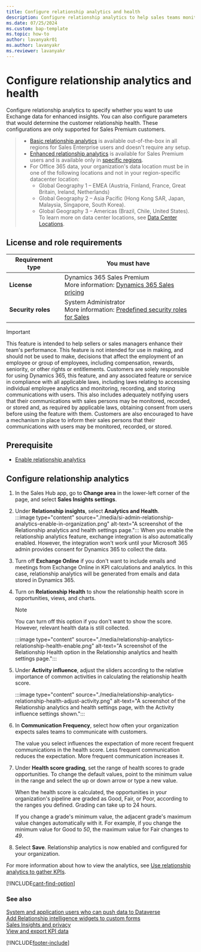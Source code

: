 ```yaml
---
title: Configure relationship analytics and health
description: Configure relationship analytics to help sales teams monitor customer relationship health and risks in Dynamics 365 Sales.
ms.date: 07/25/2024
ms.custom: bap-template
ms.topic: how-to
author: lavanyakr01
ms.author: lavanyakr
ms.reviewer: lavanyakr
---
```


# Configure relationship analytics and health

Configure relationship analytics to specify whether you want to use Exchange data for enhanced insights. You can also configure parameters that would determine the customer relationship health. These configurations are only supported for Sales Premium customers.

>- [Basic relationship analytics](relationship-analytics-overview.md#basic-relationship-insights) is available out-of-the-box in all regions for Sales Enterprise users and doesn't require any setup.
>- [Enhanced relationship analytics](relationship-analytics-overview.md#enhanced-relationship-insights) is available for Sales Premium users and is available only in [specific regions](faq-region-language.md#in-which-countryregion-are-sales-premium-features-available).
>- For Office 365 data, your organization's data location must be in one of the following locations and not in your region-specific datacenter location:
>    - Global Geography 1 – EMEA (Austria, Finland, France, Great Britain, Ireland, Netherlands)
>    - Global Geography 2 – Asia Pacific (Hong Kong SAR, Japan, Malaysia, Singapore, South Korea).
>    - Global Geography 3 – Americas (Brazil, Chile, United States).    
> To learn more on data center locations, see [Data Center Locations](/microsoft-365/enterprise/o365-data-locations?view=o365-worldwide#data-center-locations&preserve-view=true).

## License and role requirements
| Requirement type | You must have |
|-----------------------|---------|
| **License** | Dynamics 365 Sales Premium<br>More information: [Dynamics 365 Sales pricing](https://dynamics.microsoft.com/sales/pricing/) |
| **Security roles** | System Administrator<br>More information: [Predefined security roles for Sales](security-roles-for-sales.md)|


>[!IMPORTANT]
>This feature is intended to help sellers or sales managers enhance their team's performance. This feature is not intended for use in making, and should not be used to make, decisions that affect the employment of an employee or group of employees, including compensation, rewards, seniority, or other rights or entitlements. Customers are solely responsible for using Dynamics 365, this feature, and any associated feature or service in compliance with all applicable laws, including laws relating to accessing individual employee analytics and monitoring, recording, and storing communications with users. This also includes adequately notifying users that their communications with sales persons may be monitored, recorded, or stored and, as required by applicable laws, obtaining consent from users before using the feature with them. Customers are also encouraged to have a mechanism in place to inform their sales persons that their communications with users may be monitored, recorded, or stored.

## Prerequisite

- [Enable relationship analytics](enable-ri.md)


## Configure relationship analytics

1. In the Sales Hub app, go to **Change area** in the lower-left corner of the page, and select **Sales Insights settings**. 
   
3. Under **Relationship insights**, select **Analytics and Health**.  
        :::image type="content" source="./media/si-admin-relationship-analytics-enable-in-organization.png" alt-text="A screenshot of the Relationship analytics and health settings page.":::
    When you enable the relationship analytics feature, exchange integration is also automatically enabled. However, the integration won't work until your Microsoft 365 admin provides consent for Dynamics 365 to collect the data.  

1. Turn off **Exchange Online** if you don't want to include emails and meetings from Exchange Online in KPI calculations and analytics. In this case,  relationship analytics will be generated from emails and data stored in Dynamics 365.


1. Turn on **Relationship Health** to show the relationship health score in opportunities, views, and charts.

    >[!NOTE]
    >You can turn off this option if you don't want to show the score. However, relevant health data is still collected.

    :::image type="content" source="./media/relationship-analytics-relationship-health-enable.png" alt-text="A screenshot of the Relationship Health option in the Relationship analytics and health settings page.":::

1. Under **Activity influence**, adjust the sliders according to the relative importance of common activities in calculating the relationship health score.  

    :::image type="content" source="./media/relationship-analytics-relationship-health-adjust-activity.png" alt-text="A screenshot of the Relationship analytics and health settings page, with the Activity influence settings shown.":::

1. In **Communication Frequency**, select how often your organization expects sales teams to communicate with customers.

    The value you select influences the expectation of more recent frequent communications in the health score. Less frequent communication reduces the expectation. More frequent communication increases it.

1. Under **Health score grading**, set the range of health scores to grade opportunities. To change the default values, point to the minimum value in the range and select the up or down arrow or type a new value.

    When the health score is calculated, the opportunities in your organization's pipeline are graded as Good, Fair, or Poor, according to the ranges you defined. Grading can take up to 24 hours.

    If you change a grade's minimum value, the adjacent grade's maximum value changes automatically with it. For example, if you change the minimum value for Good to *50*, the maximum value for Fair changes to *49*.

1. Select **Save**.
    Relationship analytics is now enabled and configured for your organization. 

For more information about how to view the analytics, see [Use relationship analytics to gather KPIs](../sales/relationship-analytics.md).


[!INCLUDE[cant-find-option](../includes/cant-find-option.md)]

### See also

[System and application users who can push data to Dataverse](/power-platform/admin/system-application-users)  
[Add Relationship intelligence widgets to custom forms](add-ri-widgets-to-custom-form.md)  
[Sales Insights and privacy](embedded-intelligence-privacy.md)  
[View and export KPI data](view-export-KPI-data.md)  

[!INCLUDE[footer-include](../includes/footer-banner.md)]
